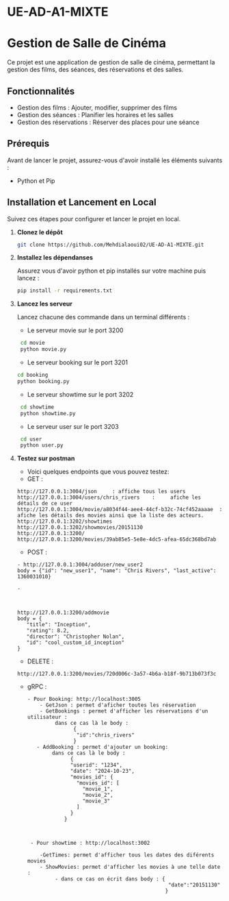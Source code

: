 # UE-AD-A1-MIXTE

# Gestion de Salle de Cinéma

Ce projet est une application de gestion de salle de cinéma, permettant la gestion des films, des séances, des réservations et des salles. 

## Fonctionnalités

- Gestion des films : Ajouter, modifier, supprimer des films
- Gestion des séances : Planifier les horaires et les salles
- Gestion des réservations : Réserver des places pour une séance

## Prérequis

Avant de lancer le projet, assurez-vous d'avoir installé les éléments suivants :

- Python et Pip

## Installation et Lancement en Local

Suivez ces étapes pour configurer et lancer le projet en local.

1. **Clonez le dépôt**

   ```bash
   git clone https://github.com/Mehdialaoui02/UE-AD-A1-MIXTE.git
   ```

2. **Installez les dépendanses**

    Assurez vous d'avoir python et pip installés sur votre machine puis lancez :
    ```bash
   pip install -r requirements.txt
   ```
3. **Lancez les serveur**

    Lancez chacune des commande dans un terminal différents :
   - Le serveur movie sur le port 3200
   ```bash 
    cd movie
    python movie.py 
   ``` 
    - Le serveur booking sur le port 3201
    ```bash 
    cd booking
    python booking.py 
   ```
   - Le serveur showtime sur le port 3202
   ```bash 
    cd showtime
    python showtime.py 
   ``` 
   - Le serveur user sur le port 3203
   ```bash 
    cd user
    python user.py 
   ```
   
4. **Testez sur postman**
   - Voici quelques endpoints que vous pouvez testez:
   - GET :
   ```
   http://127.0.0.1:3004/json     : affiche tous les users
   http://127.0.0.1:3004/users/chris_rivers    :     afiche les détails de ce user
   http://127.0.0.1:3004/movie/a8034f44-aee4-44cf-b32c-74cf452aaaae  : afiche les détails des movies ainsi que la liste des acteurs.
   http://127.0.0.1:3202/showtimes
   http://127.0.0.1:3202/showmovies/20151130
   http://127.0.0.1:3200/
   http://127.0.0.1:3200/movies/39ab85e5-5e8e-4dc5-afea-65dc368bd7ab
   ```
   - POST :
   ```
   - http://127.0.0.1:3004/adduser/new_user2
   body = {"id": "new_user1", "name": "Chris Rivers", "last_active": 1360031010}

   - 


   
   http://127.0.0.1:3200/addmovie
   body = {
      "title": "Inception",
      "rating": 8.2,
      "director": "Christopher Nolan",
      "id": "cool_custom_id_inception"
   }
   ```
   - DELETE :
   ```
   http://127.0.0.1:3200/movies/720d006c-3a57-4b6a-b18f-9b713b073f3c
   ```

   - gRPC :
      ```
     - Pour Booking: http://localhost:3005
          - GetJson : permet d'aficher toutes les réservation
          - GetBookings : permet d'afficher les réservations d'un utilisateur :
               dans ce cas là le body :
                     {
                      "id":"chris_rivers"
                     }
         - AddBooking : permet d'ajouter un booking:
              dans ce cas là le body :
                    {
                    "userid": "1234",
                    "date": "2024-10-23",
                    "movies_id": {
                      "movies_id": [
                        "movie_1",
                        "movie_2",
                        "movie_3"
                      ]
                    }
                  }



       - Pour showtime : http://localhost:3002
      
          -GetTimes: permet d'afficher tous les dates des diférents movies
          - ShowMovies: permet d'afficher les movies à une telle date :
               - dans ce cas on écrit dans body : {
                                                    "date":"20151130"
                                                   }
       ```    
